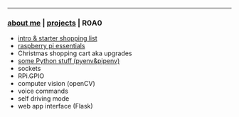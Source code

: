 * * *
### [about me](./index.html)   |   [projects](./projects.html) | R0A0
<!--* * *-->
*  [intro & starter shopping list](./r0a0_intro.html)
*  [raspberry pi essentials](./r0a0_rpi_essentials.html)
*  Christmas shopping cart aka upgrades
*  [some Python stuff (pyenv&pipenv)](./r0a0_python.html)
*  sockets
*  RPi.GPIO
*  computer vision (openCV)
*  voice commands
*  self driving mode
*  web app interface (Flask)

